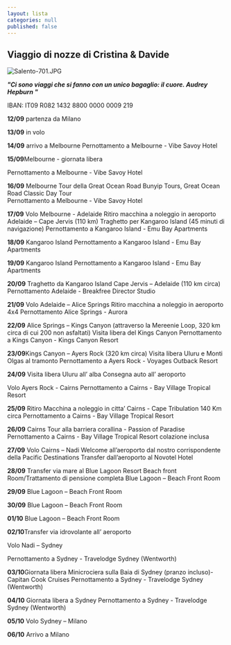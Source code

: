 ```yaml
---
layout: lista
categories: null
published: false
---
```



## Viaggio di nozze di Cristina & Davide


![Salento-701.JPG]({{site.baseurl}}/images/Salento-701.JPG)


_**"Ci sono viaggi che si fanno con un unico bagaglio: il cuore. 
Audrey Hepburn "**_

 IBAN:
IT09 R082 1432 8800 0000 0009 219


**12/09** partenza da Milano 

**13/09** in volo

**14/09** arrivo a Melbourne 
Pernottamento a Melbourne - Vibe Savoy Hotel 

**15/09**Melbourne - giornata libera

Pernottamento a Melbourne - Vibe Savoy Hotel 

**16/09** Melbourne 
Tour della Great Ocean Road 
Bunyip Tours, Great Ocean Road Classic Day Tour  
Pernottamento a Melbourne - Vibe Savoy Hotel

**17/09** Volo Melbourne - Adelaide 
Ritiro macchina a noleggio in aeroporto
Adelaide – Cape Jervis  (110 km)
Traghetto per Kangaroo Island  (45 minuti di navigazione)
Pernottamento a Kangaroo Island  - Emu Bay Apartments

**18/09** Kangaroo Island 
Pernottamento a Kangaroo Island - Emu Bay Apartments

**19/09** Kangaroo Island 
Pernottamento a Kangaroo Island - Emu Bay Apartments

**20/09** Traghetto da Kangaroo Island 
Cape Jervis – Adelaide (110 km circa) 
Pernottamento Adelaide - Breakfree Director Studio 

**21/09** Volo Adelaide – Alice Springs 
Ritiro macchina a noleggio in aeroporto 4x4 
Pernottamento Alice Springs - Aurora 

**22/09** Alice Springs – Kings Canyon (attraverso la Mereenie Loop, 320 km circa di cui 200 non asfaltati) 
Visita libera del Kings Canyon
Pernottamento a Kings Canyon - Kings Canyon Resort

**23/09**Kings Canyon – Ayers Rock (320 km circa)
Visita libera Uluru  e Monti Olgas al tramonto
Pernottamento a Ayers Rock - Voyages Outback Resort 

**24/09** Visita libera Uluru all’ alba 
Consegna auto all’ aeroporto

Volo Ayers Rock - Cairns
Pernottamento a Cairns - Bay Village Tropical Resort

**25/09** Ritiro Macchina a noleggio in citta’ 
Cairns - Cape Tribulation 140 Km circa
Pernottamento a Cairns - Bay Village Tropical Resort

**26/09** Cairns 
Tour alla barriera corallina - Passion of Paradise
Pernottamento a Cairns - Bay Village Tropical Resort colazione inclusa

**27/09** Volo Cairns – Nadi
Welcome all’aeroporto dal nostro corrispondente della Pacific Destinations 
Transfer dall’aeroporto al Novotel Hotel  

**28/09** Transfer via mare al Blue Lagoon Resort
Beach front  Room/Trattamento di pensione completa
Blue Lagoon – Beach Front Room 

**29/09** Blue Lagoon – Beach Front Room 

**30/09** Blue Lagoon – Beach Front Room

**01/10** Blue Lagoon – Beach Front Room

**02/10**Transfer via idrovolante all’ aeroporto 

Volo Nadi – Sydney

Pernottamento a Sydney - Travelodge Sydney (Wentworth)

**03/10**Giornata libera
Minicrociera sulla Baia di Sydney (pranzo incluso)-Capitan Cook Cruises 
Pernottamento a Sydney - Travelodge Sydney (Wentworth)

**04/10**   Giornata libera a Sydney 
Pernottamento a Sydney - Travelodge Sydney (Wentworth) 

**05/10** Volo Sydney – Milano

**06/10** Arrivo a Milano

